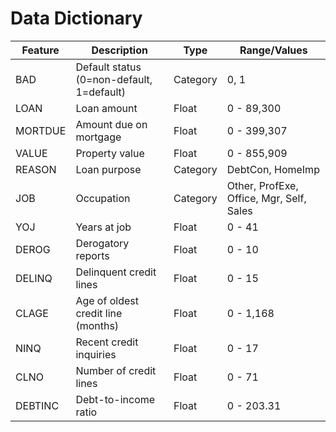 # Data Dictionary

| Feature   | Description                          | Type   | Range/Values                     |
|-----------|--------------------------------------|--------|----------------------------------|
| BAD       | Default status (0=non-default, 1=default) | Category | 0, 1                            |
| LOAN      | Loan amount                         | Float  | 0 - 89,300                      |
| MORTDUE   | Amount due on mortgage              | Float  | 0 - 399,307                     |
| VALUE     | Property value                      | Float  | 0 - 855,909                     |
| REASON    | Loan purpose                        | Category | DebtCon, HomeImp                |
| JOB       | Occupation                          | Category | Other, ProfExe, Office, Mgr, Self, Sales |
| YOJ       | Years at job                        | Float  | 0 - 41                          |
| DEROG     | Derogatory reports                  | Float  | 0 - 10                          |
| DELINQ    | Delinquent credit lines             | Float  | 0 - 15                          |
| CLAGE     | Age of oldest credit line (months)  | Float  | 0 - 1,168                       |
| NINQ      | Recent credit inquiries             | Float  | 0 - 17                          |
| CLNO      | Number of credit lines              | Float  | 0 - 71                          |
| DEBTINC   | Debt-to-income ratio                | Float  | 0 - 203.31                      |